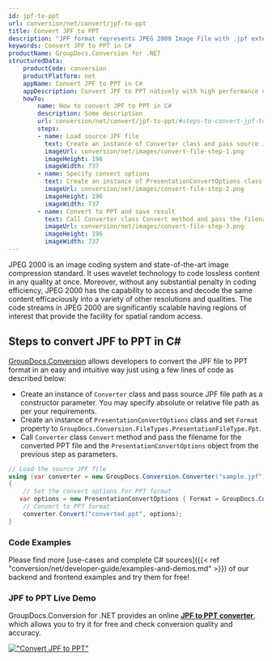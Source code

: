 ```yaml
---
id: jpf-to-ppt
url: conversion/net/convert/jpf-to-ppt
title: Convert JPF to PPT
description: "JPF format represents JPEG 2000 Image File with .jpf extension. Learn how to convert JPF to PPT file programmatically in C# language using GroupDocs.Conversion for .NET library."
keywords: Convert JPF to PPT in C#
productName: GroupDocs.Conversion for .NET
structuredData:
    productCode: conversion
    productPlatform: net
    appName: Convert JPF to PPT in C#
    appDescription: Convert JPF to PPT natively with high performance using C# language and server side GroupDocs.Conversion for .NET APIs, without the use of any software like Microsoft or Open Office.
    howTo:
        name: How to convert JPF to PPT in C# 
        description: Some description
        url: conversion/net/convert/jpf-to-ppt/#steps-to-convert-jpf-to-ppt-in-c
        steps:
        - name: Load source JPF file 
          text: Create an instance of Converter class and pass source JPF file path as a constructor parameter. You may specify absolute or relative file path as per your requirements. 
          imageUrl: conversion/net/images/convert-file-step-1.png
          imageHeight: 196
          imageWidth: 737
        - name: Specify convert options 
          text: Create an instance of PresentationConvertOptions class.
          imageUrl: conversion/net/images/convert-file-step-2.png
          imageHeight: 196
          imageWidth: 737
        - name: Convert to PPT and save result 
          text: Call Converter class Convert method and pass the filename for the converted HTML file and the PresentationConvertOptions object from the previous step as parameters.
          imageUrl: conversion/net/images/convert-file-step-3.png
          imageHeight: 196
          imageWidth: 737
---
```


JPEG 2000 is an image coding system and state-of-the-art image compression standard. It uses wavelet technology to code lossless content in any quality at once. Moreover, without any substantial penalty in coding efficiency, JPEG 2000 has the capability to access and decode the same content efficaciously into a variety of other resolutions and qualities. The code streams in JPEG 2000 are significantly scalable having regions of interest that provide the facility for spatial random access.

## Steps to convert JPF to PPT in C#

[GroupDocs.Conversion](https://products.groupdocs.com/conversion/net) allows developers to convert the JPF file to PPT format in an easy and intuitive way just using a few lines of code as described below:

* Create an instance of `Converter` class and pass source JPF file path as a constructor parameter. You may specify absolute or relative file path as per your requirements. 
* Create an instance of `PresentationConvertOptions` class and set `Format` property to `GroupDocs.Conversion.FileTypes.PresentationFileType.Ppt`.
* Call `Converter` class `Convert` method and pass the filename for the converted PPT file and the `PresentationConvertOptions` object from the previous step as parameters.

```csharp
// Load the source JPF file
using (var converter = new GroupDocs.Conversion.Converter("sample.jpf"))
{
    // Set the convert options for PPT format
   var options = new PresentationConvertOptions { Format = GroupDocs.Conversion.FileTypes.PresentationFileType.Ppt };
    // Convert to PPT format
    converter.Convert("converted.ppt", options);
}
```

### Code Examples

Please find more [use-cases and complete C# sources]({{< ref "conversion/net/developer-guide/examples-and-demos.md" >}}) of our backend and frontend examples and try them for free!

### JPF to PPT Live Demo

GroupDocs.Conversion for .NET provides an online [**JPF to PPT converter**](https://products.groupdocs.app/conversion/jpf-to-ppt), which allows you to try it for free and check conversion quality and accuracy.

[!["Convert JPF to PPT"](conversion/net/images/convert-to-ppt/convert-jpf-to-ppt.png)](https://products.groupdocs.app/conversion/jpf-to-ppt)